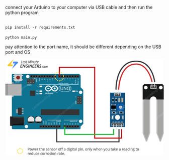 connect your Arduino to your computer via USB cable
and then run the python program

```

pip install -r requirements.txt

python main.py

```

pay attention to the port name, it should be different depending on the USB port and OS

![alt](./images/img.png)
